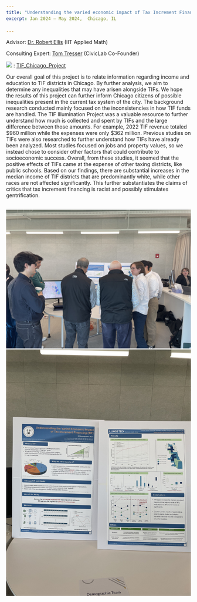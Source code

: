 ```yaml
---
title: "Understanding the varied economic impact of Tax Increment Financing (TIF)"
excerpt: Jan 2024 – May 2024,  Chicago, IL

---
```

Advisor: [Dr. Robert Ellis](https://math.iit.edu/~rellis/) (IIT Applied Math)   

Consulting Expert: [Tom Tresser](https://www.tresser.com) (CivicLab Co-Founder)  

<img src="https://img.shields.io/badge/GitHub-181717?style=flat-square&logo=GitHub&logoColor=white"/> : [TIF_Chicago_Project](https://github.com/namdarine/TIF_Chicago_Project)  
  
Our overall goal of this project is to relate information regarding income and education to TIF districts in Chicago. By further analysis, we aim to determine any inequalities that may have arisen alongside TIFs. We hope the results of this project can further inform Chicago citizens of possible inequalities present in the current tax system of the city. The background research conducted mainly focused on the inconsistencies in how TIF funds are handled. The TIF Illumination Project was a valuable resource to further understand how much is collected and spent by TIFs and the large difference between those amounts. For example, 2022 TIF revenue totaled $960 million while the expenses were only $362 million. Previous studies on TIFs were also researched to further understand how TIFs have already been analyzed. Most studies focused on jobs and property values, so we instead chose to consider other factors that could contribute to socioeconomic success. Overall, from these studies, it seemed that the positive effects of TIFs came at the expense of other taxing districts, like public schools. Based on our findings, there are substantial increases in the median income of TIF districts that are predominantly white, while other races are not affected significantly. This further substantiates the claims of critics that tax increment financing is racist and possibly stimulates gentrification.

<br/><img src='/files/TIF_1.jpeg'>
<br/><img src='/files/TIF_2.jpeg'>
